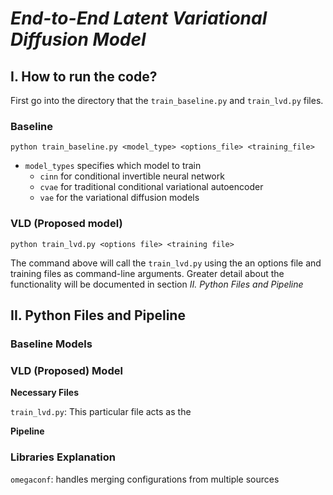 # ***End-to-End Latent Variational Diffusion Model***

## I. **How to run the code?**

First go into the directory that the `train_baseline.py` and `train_lvd.py` files.

### **Baseline**

`python train_baseline.py <model_type> <options_file> <training_file>`

- `model_types` specifies which model to train
    - `cinn` for conditional invertible neural network
    - `cvae` for traditional conditional variational autoencoder
    - `vae` for the variational diffusion models

### **VLD (Proposed model)**

`python train_lvd.py <options file> <training file>`

The command above will call the `train_lvd.py` using the an options file and training files as command-line arguments. 
Greater detail about the functionality will be documented in section *II. Python Files and Pipeline*

## II. **Python Files and Pipeline**

### **Baseline Models**

### **VLD (Proposed) Model**

**Necessary Files**

`train_lvd.py`: This particular file acts as the 

**Pipeline**

### **Libraries Explanation**

`omegaconf`: handles merging configurations from multiple sources
 

